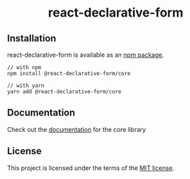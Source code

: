 
<h1 align="center">react-declarative-form</h1>

## Installation
react-declarative-form is available as an [npm package](https://www.npmjs.com/package/@react-declarative-form/core).

```
// with npm
npm install @react-declarative-form/core

// with yarn
yarn add @react-declarative-form/core
```

## Documentation
Check out the [documentation](/packages/core/README.md) for the core library

## License
This project is licensed under the terms of the
[MIT license](/LICENSE).

